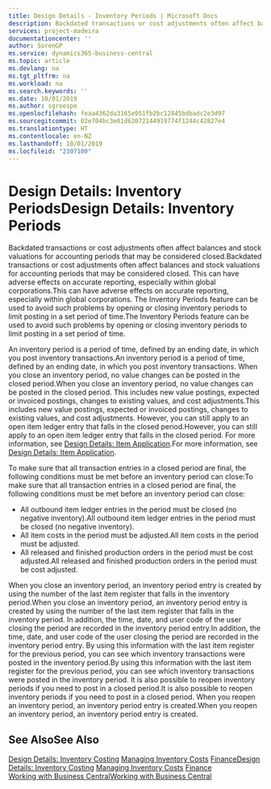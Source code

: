 ```yaml
---
title: Design Details - Inventory Periods | Microsoft Docs
description: Backdated transactions or cost adjustments often affect balances and stock valuations for accounting periods that may be considered closed. This can have adverse effects on accurate reporting, especially within global corporations. The Inventory Periods feature can be used to avoid such problems by opening or closing inventory periods to limit posting in a set period of time.
services: project-madeira
documentationcenter: ''
author: SorenGP
ms.service: dynamics365-business-central
ms.topic: article
ms.devlang: na
ms.tgt_pltfrm: na
ms.workload: na
ms.search.keywords: ''
ms.date: 10/01/2019
ms.author: sgroespe
ms.openlocfilehash: feaa4362da3165e951fb2bc12845bdbadc2e3d97
ms.sourcegitcommit: 02e704bc3e01d62072144919774f1244c42827e4
ms.translationtype: HT
ms.contentlocale: en-NZ
ms.lasthandoff: 10/01/2019
ms.locfileid: "2307100"
---
```

# <a name="design-details-inventory-periods"></a><span data-ttu-id="d0231-105">Design Details: Inventory Periods</span><span class="sxs-lookup"><span data-stu-id="d0231-105">Design Details: Inventory Periods</span></span>
<span data-ttu-id="d0231-106">Backdated transactions or cost adjustments often affect balances and stock valuations for accounting periods that may be considered closed.</span><span class="sxs-lookup"><span data-stu-id="d0231-106">Backdated transactions or cost adjustments often affect balances and stock valuations for accounting periods that may be considered closed.</span></span> <span data-ttu-id="d0231-107">This can have adverse effects on accurate reporting, especially within global corporations.</span><span class="sxs-lookup"><span data-stu-id="d0231-107">This can have adverse effects on accurate reporting, especially within global corporations.</span></span> <span data-ttu-id="d0231-108">The Inventory Periods feature can be used to avoid such problems by opening or closing inventory periods to limit posting in a set period of time.</span><span class="sxs-lookup"><span data-stu-id="d0231-108">The Inventory Periods feature can be used to avoid such problems by opening or closing inventory periods to limit posting in a set period of time.</span></span>  

 <span data-ttu-id="d0231-109">An inventory period is a period of time, defined by an ending date, in which you post inventory transactions.</span><span class="sxs-lookup"><span data-stu-id="d0231-109">An inventory period is a period of time, defined by an ending date, in which you post inventory transactions.</span></span> <span data-ttu-id="d0231-110">When you close an inventory period, no value changes can be posted in the closed period.</span><span class="sxs-lookup"><span data-stu-id="d0231-110">When you close an inventory period, no value changes can be posted in the closed period.</span></span> <span data-ttu-id="d0231-111">This includes new value postings, expected or invoiced postings, changes to existing values, and cost adjustments.</span><span class="sxs-lookup"><span data-stu-id="d0231-111">This includes new value postings, expected or invoiced postings, changes to existing values, and cost adjustments.</span></span> <span data-ttu-id="d0231-112">However, you can still apply to an open item ledger entry that falls in the closed period.</span><span class="sxs-lookup"><span data-stu-id="d0231-112">However, you can still apply to an open item ledger entry that falls in the closed period.</span></span> <span data-ttu-id="d0231-113">For more information, see [Design Details: Item Application](design-details-item-application.md).</span><span class="sxs-lookup"><span data-stu-id="d0231-113">For more information, see [Design Details: Item Application](design-details-item-application.md).</span></span>  

 <span data-ttu-id="d0231-114">To make sure that all transaction entries in a closed period are final, the following conditions must be met before an inventory period can close:</span><span class="sxs-lookup"><span data-stu-id="d0231-114">To make sure that all transaction entries in a closed period are final, the following conditions must be met before an inventory period can close:</span></span>  

-   <span data-ttu-id="d0231-115">All outbound item ledger entries in the period must be closed (no negative inventory).</span><span class="sxs-lookup"><span data-stu-id="d0231-115">All outbound item ledger entries in the period must be closed (no negative inventory).</span></span>  
-   <span data-ttu-id="d0231-116">All item costs in the period must be adjusted.</span><span class="sxs-lookup"><span data-stu-id="d0231-116">All item costs in the period must be adjusted.</span></span>  
-   <span data-ttu-id="d0231-117">All released and finished production orders in the period must be cost adjusted.</span><span class="sxs-lookup"><span data-stu-id="d0231-117">All released and finished production orders in the period must be cost adjusted.</span></span>  

 <span data-ttu-id="d0231-118">When you close an inventory period, an inventory period entry is created by using the number of the last item register that falls in the inventory period.</span><span class="sxs-lookup"><span data-stu-id="d0231-118">When you close an inventory period, an inventory period entry is created by using the number of the last item register that falls in the inventory period.</span></span> <span data-ttu-id="d0231-119">In addition, the time, date, and user code of the user closing the period are recorded in the inventory period entry.</span><span class="sxs-lookup"><span data-stu-id="d0231-119">In addition, the time, date, and user code of the user closing the period are recorded in the inventory period entry.</span></span> <span data-ttu-id="d0231-120">By using this information with the last item register for the previous period, you can see which inventory transactions were posted in the inventory period.</span><span class="sxs-lookup"><span data-stu-id="d0231-120">By using this information with the last item register for the previous period, you can see which inventory transactions were posted in the inventory period.</span></span> <span data-ttu-id="d0231-121">It is also possible to reopen inventory periods if you need to post in a closed period.</span><span class="sxs-lookup"><span data-stu-id="d0231-121">It is also possible to reopen inventory periods if you need to post in a closed period.</span></span> <span data-ttu-id="d0231-122">When you reopen an inventory period, an inventory period entry is created.</span><span class="sxs-lookup"><span data-stu-id="d0231-122">When you reopen an inventory period, an inventory period entry is created.</span></span>  

## <a name="see-also"></a><span data-ttu-id="d0231-123">See Also</span><span class="sxs-lookup"><span data-stu-id="d0231-123">See Also</span></span>  
 <span data-ttu-id="d0231-124">[Design Details: Inventory Costing](design-details-inventory-costing.md) [Managing Inventory Costs](finance-manage-inventory-costs.md) [Finance](finance.md)</span><span class="sxs-lookup"><span data-stu-id="d0231-124">[Design Details: Inventory Costing](design-details-inventory-costing.md) [Managing Inventory Costs](finance-manage-inventory-costs.md) [Finance](finance.md)</span></span>  
 [<span data-ttu-id="d0231-125">Working with Business Central</span><span class="sxs-lookup"><span data-stu-id="d0231-125">Working with Business Central</span></span>](ui-work-product.md)
